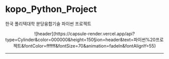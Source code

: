 # kopo_Python_Project
한국 폴리텍대학 분당융합기술 파이썬 프로젝트
<div align="center">
![header](https://capsule-render.vercel.app/api?type=Cylinder&color=000000&height=150&section=header&text=파이썬%20프로젝트&fontColor=ffffff&fontSize=70&animation=fadeIn&fontAlignY=55)
 <hr>
</hr>
